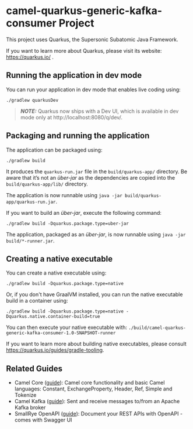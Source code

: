 # camel-quarkus-generic-kafka-consumer Project

This project uses Quarkus, the Supersonic Subatomic Java Framework.

If you want to learn more about Quarkus, please visit its website: https://quarkus.io/ .

## Running the application in dev mode

You can run your application in dev mode that enables live coding using:

```shell script
./gradlew quarkusDev
```

> **_NOTE:_**  Quarkus now ships with a Dev UI, which is available in dev mode only at http://localhost:8080/q/dev/.

## Packaging and running the application

The application can be packaged using:

```shell script
./gradlew build
```

It produces the `quarkus-run.jar` file in the `build/quarkus-app/` directory.
Be aware that it’s not an _über-jar_ as the dependencies are copied into the `build/quarkus-app/lib/` directory.

The application is now runnable using `java -jar build/quarkus-app/quarkus-run.jar`.

If you want to build an _über-jar_, execute the following command:

```shell script
./gradlew build -Dquarkus.package.type=uber-jar
```

The application, packaged as an _über-jar_, is now runnable using `java -jar build/*-runner.jar`.

## Creating a native executable

You can create a native executable using:

```shell script
./gradlew build -Dquarkus.package.type=native
```

Or, if you don't have GraalVM installed, you can run the native executable build in a container using:

```shell script
./gradlew build -Dquarkus.package.type=native -Dquarkus.native.container-build=true
```

You can then execute your native executable with: `./build/camel-quarkus-generic-kafka-consumer-1.0-SNAPSHOT-runner`

If you want to learn more about building native executables, please consult https://quarkus.io/guides/gradle-tooling.

## Related Guides

- Camel Core ([guide](https://camel.apache.org/camel-quarkus/latest/reference/extensions/core.html)): Camel core
  functionality and basic Camel languages: Constant, ExchangeProperty, Header, Ref, Simple and Tokenize
- Camel Kafka ([guide](https://camel.apache.org/camel-quarkus/latest/reference/extensions/kafka.html)): Sent and receive
  messages to/from an Apache Kafka broker
- SmallRye OpenAPI ([guide](https://quarkus.io/guides/openapi-swaggerui)): Document your REST APIs with OpenAPI - comes
  with Swagger UI
